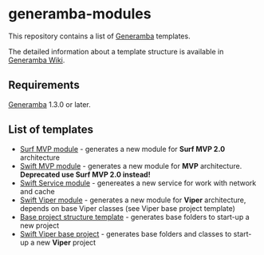 # generamba-modules

This repository contains a list of [Generamba](https://github.com/rambler-digital-solutions/Generamba) templates.

The detailed information about a template structure is available in [Generamba Wiki](https://github.com/rambler-digital-solutions/Generamba/wiki/Template-Structure).

## Requirements

[Generamba](https://github.com/rambler-digital-solutions/Generamba) 1.3.0 or later.

## List of templates

* [Surf MVP module](https://github.com/ismetanin/generamba-modules/tree/master/surf_mvp_module) - generates a new module for **Surf MVP 2.0** architecture
* [Swift MVP module](https://github.com/ismetanin/generamba-modules/tree/master/swift_mvp_module) - generates a new module for **MVP** architecture. **Deprecated use Surf MVP 2.0 instead!**
* [Swift Service module](https://github.com/ismetanin/generamba-modules/tree/master/swift_service_module) - genereates a new service for work with network and cache 
* [Swift Viper module](https://github.com/ismetanin/generamba-modules/tree/master/swift_viper_module) - generates a new module for **Viper** architecture, depends on base Viper classes (see Viper base project template)
* [Base project structure template](https://github.com/ismetanin/generamba-modules/tree/master/base_project_structure) - generates base folders to start-up a new project
* [Swift Viper base project](https://github.com/ismetanin/generamba-modules/tree/master/swift_viper_base_project) - generates base folders and classes to start-up a new **Viper** project
